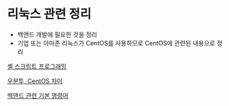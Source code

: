 # 리눅스 관련 정리

- 백앤드 개발에 필요한 것을 정리
- 기업 또는 아마존 리눅스가 CentOS를 사용하므로 CentOS에 관련된 내용으로 정리

[셸 스크립트 프로그래밍](https://github.com/jeonghyeonkwon/linux-study/tree/main/bash-shell)

[우분투, CentOS 차이](https://github.com/jeonghyeonkwon/linux-study/tree/main/%08UbuntuVsCentOS)

[백앤드 관련 기본 명령어](https://github.com/jeonghyeonkwon/linux-study/tree/main/back-end)
